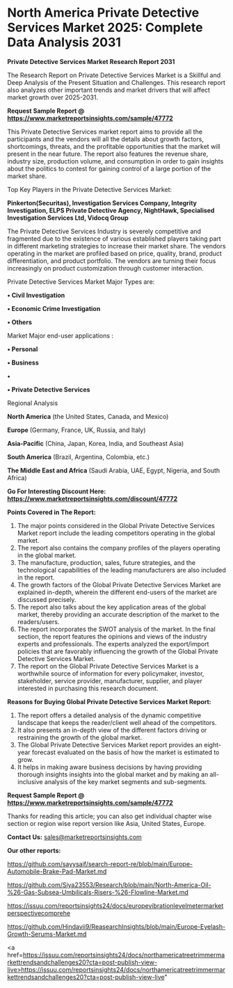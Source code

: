 # North America Private Detective Services Market 2025: Complete Data Analysis 2031

<strong>Private Detective Services Market Research Report 2031</strong>

The Research Report on Private Detective Services Market is a Skillful and Deep Analysis of the Present Situation and Challenges. This research report also analyzes other important trends and market drivers that will affect market growth over 2025-2031.

<strong>Request Sample Report @ <a href=https://www.marketreportsinsights.com/sample/47772>https://www.marketreportsinsights.com/sample/47772</a></strong>

This Private Detective Services market report aims to provide all the participants and the vendors will all the details about growth factors, shortcomings, threats, and the profitable opportunities that the market will present in the near future. The report also features the revenue share, industry size, production volume, and consumption in order to gain insights about the politics to contest for gaining control of a large portion of the market share.

Top Key Players in the Private Detective Services Market:

<strong>Pinkerton(Securitas), Investigation Services Company, Integrity Investigation, ELPS Private Detective Agency, NightHawk, Specialised Investigation Services Ltd, Vidocq Group</strong>

The Private Detective Services Industry is severely competitive and fragmented due to the existence of various established players taking part in different marketing strategies to increase their market share. The vendors operating in the market are profiled based on price, quality, brand, product differentiation, and product portfolio. The vendors are turning their focus increasingly on product customization through customer interaction.

Private Detective Services Market Major Types are:

<strong>•  Civil Investigation

•  Economic Crime Investigation

•  Others</strong>

Market Major end-user applications :

<strong>•  Personal

•  Business

•  

•  Private Detective Services</strong>

Regional Analysis

</u><strong><b>North America</b></strong> (the United States, Canada, and Mexico)

<strong><b>Europe </b></strong>(Germany, France, UK, Russia, and Italy)

<strong><b>Asia-Pacific</b></strong> (China, Japan, Korea, India, and Southeast Asia)

<strong><b>South America</b></strong> (Brazil, Argentina, Colombia, etc.)

<strong><b>The Middle East and Africa</b></strong> (Saudi Arabia, UAE, Egypt, Nigeria, and South Africa)

<strong>Go For Interesting Discount Here: <a href=https://www.marketreportsinsights.com/discount/47772>https://www.marketreportsinsights.com/discount/47772</a></strong>

<strong>Points Covered in The Report:</strong>
<ol>
  <li>The major points considered in the Global Private Detective Services Market report include the leading competitors operating in the global market.</li>
  <li>The report also contains the company profiles of the players operating in the global market.</li>
  <li>The manufacture, production, sales, future strategies, and the technological capabilities of the leading manufacturers are also included in the report.</li>
  <li>The growth factors of the Global Private Detective Services Market are explained in-depth, wherein the different end-users of the market are discussed precisely.</li>
  <li>The report also talks about the key application areas of the global market, thereby providing an accurate description of the market to the readers/users.</li>
  <li>The report incorporates the SWOT analysis of the market. In the final section, the report features the opinions and views of the industry experts and professionals. The experts analyzed the export/import policies that are favorably influencing the growth of the Global Private Detective Services Market.</li>
  <li>The report on the Global Private Detective Services Market is a worthwhile source of information for every policymaker, investor, stakeholder, service provider, manufacturer, supplier, and player interested in purchasing this research document.</li>
</ol>
<strong>Reasons for Buying Global Private Detective Services Market Report:</strong>

<ol>
  <li>The report offers a detailed analysis of the dynamic competitive landscape that keeps the reader/client well ahead of the competitors.</li>
  <li>It also presents an in-depth view of the different factors driving or restraining the growth of the global market.</li>
  <li>The Global Private Detective Services Market report provides an eight-year forecast evaluated on the basis of how the market is estimated to grow.</li>
  <li>It helps in making aware business decisions by having providing thorough insights insights into the global market and by making an all-inclusive analysis of the key market segments and sub-segments.</li>
</ol>
<strong>Request Sample Report @ <a href=https://www.marketreportsinsights.com/sample/47772>https://www.marketreportsinsights.com/sample/47772</a></strong>


Thanks for reading this article; you can also get individual chapter wise section or region wise report version like Asia, United States, Europe.

<strong>Contact Us:</strong>
sales@marketreportsinsights.com

<strong>Our other reports:</strong>

<a href=https://github.com/sayysaif/search-report-re/blob/main/Europe-Automobile-Brake-Pad-Market.md>https://github.com/sayysaif/search-report-re/blob/main/Europe-Automobile-Brake-Pad-Market.md</a>

<a href=https://github.com/Siya23553/Research/blob/main/North-America-Oil-%26-Gas-Subsea-Umbilicals-Risers-%26-Flowline-Market.md>https://github.com/Siya23553/Research/blob/main/North-America-Oil-%26-Gas-Subsea-Umbilicals-Risers-%26-Flowline-Market.md</a>

<a href=https://issuu.com/reportsinsights24/docs/europevibrationlevelmetermarketperspectivecomprehe>https://issuu.com/reportsinsights24/docs/europevibrationlevelmetermarketperspectivecomprehe</a>

<a href=https://github.com/Hindavii9/ReasearchInsights/blob/main/Europe-Eyelash-Growth-Serums-Market.md>https://github.com/Hindavii9/ReasearchInsights/blob/main/Europe-Eyelash-Growth-Serums-Market.md</a>

<a href=https://issuu.com/reportsinsights24/docs/northamericatreetrimmermarkettrendsandchallenges20?cta=post-publish-view-live>https://issuu.com/reportsinsights24/docs/northamericatreetrimmermarkettrendsandchallenges20?cta=post-publish-view-live</a>"
